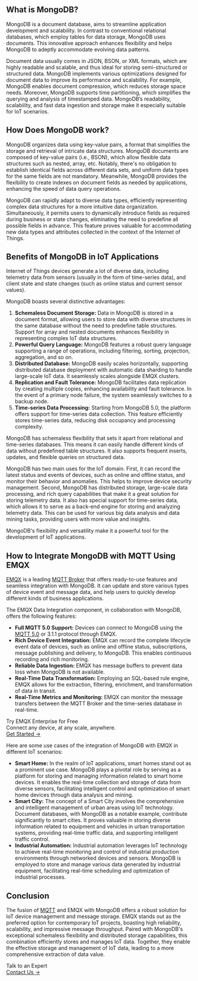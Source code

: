## What is MongoDB?

MongoDB is a document database, aims to streamline application development and scalability. In contrast to conventional relational databases, which employ tables for data storage, MongoDB uses documents. This innovative approach enhances flexibility and helps MongoDB to adeptly accommodate evolving data patterns.

Document data usually comes in JSON, BSON, or XML formats, which are highly readable and scalable, and thus ideal for storing semi-structured or structured data. MongoDB implements various optimizations designed for document data to improve its performance and scalability. For example, MongoDB enables document compression, which reduces storage space needs. Moreover, MongoDB supports time partitioning, which simplifies the querying and analysis of timestamped data. MongoDB’s readability, scalability, and fast data ingestion and storage make it especially suitable for IoT scenarios.

## How Does MongoDB work?

MongoDB organizes data using key-value pairs, a format that simplifies the storage and retrieval of intricate data structures. MongoDB documents are composed of key-value pairs (i.e., BSON), which allow flexible data structures such as nested, array, etc. Notably, there's no obligation to establish identical fields across different data sets, and uniform data types for the same fields are not mandatory. Meanwhile, MongoDB provides the flexibility to create indexes on document fields as needed by applications, enhancing the speed of data query operations.

MongoDB can rapidly adapt to diverse data types, efficiently representing complex data structures for a more intuitive data organization. Simultaneously, it permits users to dynamically introduce fields as required during business or state changes, eliminating the need to predefine all possible fields in advance. This feature proves valuable for accommodating new data types and attributes collected in the context of the Internet of Things.

## Benefits of MongoDB in IoT Applications

Internet of Things devices generate a lot of diverse data, including telemetry data from sensors (usually in the form of time-series data), and client state and state changes (such as online status and current sensor values).

MongoDB boasts several distinctive advantages:

1. **Schemaless Document Storage:** Data in MongoDB is stored in a document format, allowing users to store data with diverse structures in the same database without the need to predefine table structures. Support for array and nested documents enhances flexibility in representing complex IoT data structures.
2. **Powerful Query Language:** MongoDB features a robust query language supporting a range of operations, including filtering, sorting, projection, aggregation, and so on.
3. **Distributed Database:** MongoDB easily scales horizontally, supporting distributed database deployment with automatic data sharding to handle large-scale IoT data. It seamlessly scales alongside EMQX clusters.
4. **Replication and Fault Tolerance:** MongoDB facilitates data replication by creating multiple copies, enhancing availability and fault tolerance. In the event of a primary node failure, the system seamlessly switches to a backup node.
5. **Time-series Data Processing:** Starting from MongoDB 5.0, the platform offers support for time-series data collection. This feature efficiently stores time-series data, reducing disk occupancy and processing complexity.

MongoDB has schemaless flexibility that sets it apart from relational and time-series databases. This means it can easily handle different kinds of data without predefined table structures. It also supports frequent inserts, updates, and flexible queries on structured data.

MongoDB has two main uses for the IoT domain. First, it can record the latest status and events of devices, such as online and offline status, and monitor their behavior and anomalies. This helps to improve device security management. Second, MongoDB has distributed storage, large-scale data processing, and rich query capabilities that make it a great solution for storing telemetry data. It also has special support for time-series data, which allows it to serve as a back-end engine for storing and analyzing telemetry data. This can be used for various big data analysis and data mining tasks, providing users with more value and insights.

MongoDB's flexibility and versatility make it a powerful tool for the development of IoT applications.

## How to Integrate MongoDB with MQTT Using EMQX

[EMQX](https://www.emqx.io/) is a leading [MQTT Broker](https://www.emqx.com/en/blog/the-ultimate-guide-to-mqtt-broker-comparison) that offers ready-to-use features and seamless integration with MongoDB. It can update and store various types of device event and message data, and help users to quickly develop different kinds of business applications.

The EMQX Data Integration component, in collaboration with MongoDB, offers the following features:

- **Full MQTT 5.0 Support:** Devices can connect to MongoDB using the [MQTT 5.0](https://www.emqx.com/en/blog/introduction-to-mqtt-5) or 3.1.1 protocol through EMQX.
- **Rich Device Event Integration:** EMQX can record the complete lifecycle event data of devices, such as online and offline status, subscriptions, message publishing and delivery, to MongoDB. This enables continuous recording and rich monitoring.
- **Reliable Data Ingestion:** EMQX has message buffers to prevent data loss when MongoDB is not available.
- **Real-Time Data Transformation:** Employing an SQL-based rule engine, EMQX allows for the extraction, filtering, enrichment, and transformation of data in transit.
- **Real-Time Metrics and Monitoring:** EMQX can monitor the message transfers between the MQTT Broker and the time-series database in real-time.

<section class="promotion">
    <div>
        Try EMQX Enterprise for Free
      <div class="is-size-14 is-text-normal has-text-weight-normal">Connect any device, at any scale, anywhere.</div>
    </div>
    <a href="https://www.emqx.com/en/try?product=enterprise" class="button is-gradient px-5">Get Started →</a>
</section>

Here are some use cases of the integration of MongoDB with EMQX in different IoT scenarios:

- **Smart Home:** In the realm of IoT applications, smart homes stand out as a prominent use case. MongoDB plays a pivotal role by serving as a platform for storing and managing information related to smart home devices. It enables the real-time collection and storage of data from diverse sensors, facilitating intelligent control and optimization of smart home devices through data analysis and mining.
- **Smart City:** The concept of a Smart City involves the comprehensive and intelligent management of urban areas using IoT technology. Document databases, with MongoDB as a notable example, contribute significantly to smart cities. It proves valuable in storing diverse information related to equipment and vehicles in urban transportation systems, providing real-time traffic data, and supporting intelligent traffic control.
- **Industrial Automation:** Industrial automation leverages IoT technology to achieve real-time monitoring and control of industrial production environments through networked devices and sensors. MongoDB is employed to store and manage various data generated by industrial equipment, facilitating real-time scheduling and optimization of industrial processes.

## **Conclusion**

The fusion of [MQTT](https://www.emqx.com/en/blog/the-easiest-guide-to-getting-started-with-mqtt) and EMQX with MongoDB offers a robust solution for IoT device management and message storage. EMQX stands out as the preferred option for contemporary IoT projects, boasting high reliability, scalability, and impressive message throughput. Paired with MongoDB's exceptional schemaless flexibility and distributed storage capabilities, this combination efficiently stores and manages IoT data. Together, they enable the effective storage and management of IoT data, leading to a more comprehensive extraction of data value.





<section class="promotion">
    <div>
        Talk to an Expert
    </div>
    <a href="https://www.emqx.com/en/contact?product=solutions" class="button is-gradient px-5">Contact Us →</a>
</section>
